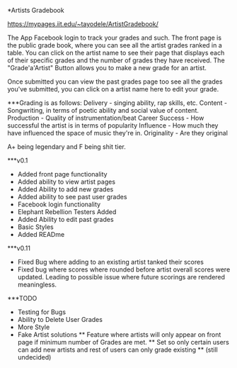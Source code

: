 *Artists Gradebook

https://mypages.iit.edu/~tayodele/ArtistGradebook/

The App Facebook login to track your grades and such. The front page is the public grade book, where you can see all the artist grades ranked in a table. You can click on the artist name to see their page that displays each of their specific grades and the number of grades they have received. The "Grade'a'Artist" Button allows you to make a new grade for an artist. 

Once submitted you can view the past grades page too see all the grades you've submitted, you can click on a artist name here to edit your grade.

***Grading is as follows:
Delivery - singing ability, rap skills, etc.
Content - Songwriting, in terms of poetic ability and social value of content.
Production - Quality of instrumentation/beat
Career Success - How successful the artist is in terms of popularity
Influence - How much they have influenced the space of music they're in.
Originality - Are they original

A+ being legendary and F being shit tier.

***v0.1

- Added front page functionality
- Added ability to view artist pages
- Added Ability to add new grades
- Added ability to see past user grades
- Facebook login functionality
- Elephant Rebellion Testers Added
- Added Ability to edit past grades
- Basic Styles
- Added READme

***v0.11

- Fixed Bug where adding to an existing artist tanked their scores
- Fixed bug where scores where rounded before artist overall scores were updated. Leading to possible issue where future
scorings are rendered meaningless.

***TODO

- Testing for Bugs
- Ability to Delete User Grades
- More Style
- Fake Artist solutions 
** Feature where artists will only appear on front page if minimum number of Grades are met.
** Set so only certain users can add new artists and rest of users can only grade existing
** (still undecided)